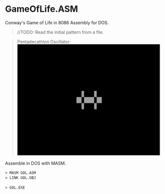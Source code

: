 # GameOfLife.ASM
Conway's Game of Life in 8086 Assembly for DOS.

> //TODO: Read the initial pattern from a file.

> Pentadecathlon Oscillator:
> <br><img src="imgs/gameoflife.gif"><br>

Assemble in DOS with MASM.
```
> MASM GOL.ASM
> LINK GOL.OBJ

> GOL.EXE
```